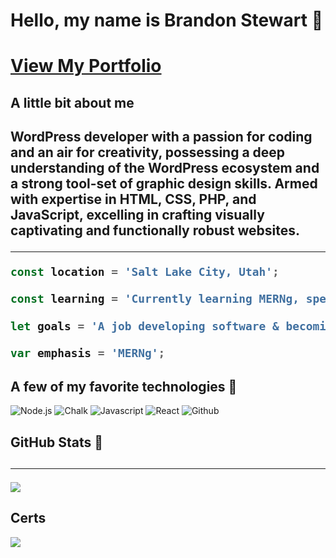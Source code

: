 <h1>Hello, my name is Brandon Stewart 🖖<h1>
  


[View My Portfolio](https://brandon-stewart-rgb.github.io/grumpy-milkshake/ "View My Portfolio")
  
<h2>A little bit about me<h2>
WordPress developer with a passion for coding and an air for creativity, possessing a deep understanding of the WordPress ecosystem and a strong tool-set of graphic design skills. Armed with expertise in HTML, CSS, PHP, and JavaScript, excelling in crafting visually captivating and functionally robust websites.
  
---

```javascript
const location = 'Salt Lake City, Utah';
```
```javascript
const learning = 'Currently learning MERNg, specifically using typescript';
```
```javascript
let goals = 'A job developing software & becoming more proficient with code';
```
```javascript
var emphasis = 'MERNg';
```

<h2>A few of my favorite technologies 🚀</h2>


![Node.js](https://img.shields.io/badge/Node.js-43853D?style=for-the-badge&logo=node.js&logoColor=white)  ![Chalk](https://img.shields.io/badge/Chalk-8B89CC?style=for-the-badge) ![Javascript](https://img.shields.io/badge/Javascript-4EA94B?style=for-the-badge)  ![React](https://img.shields.io/badge/React-20232A?style=for-the-badge&logo=react&logoColor=61DAFB)    ![Github](https://img.shields.io/badge/Github-20232A?style=for-the-badge&logo=github&logoColor=61DAFB)   






<h2>GitHub Stats 🎱<h2>

---

<img src="https://github-readme-stats.vercel.app/api?username=brandon-stewart-rgb&&show_icons=true&title_color=5d6475&icon_color=3a3b3c&text_color=858b97&bg_color=151515">
<!<img src="https://github-readme-stats.vercel.app/api/top-langs/?username=brandon-stewart-rgb&langs_count=8)](https://github.com/brandon-stewart-rgb/github-readme-stats">

<h2>Certs</h2>

<img src='https://images.credly.com/size/200x200/images/c4beedf3-af4c-405d-8671-4a1ebd70fe24/badge-coding-bootcamp-trilogy.png' />




